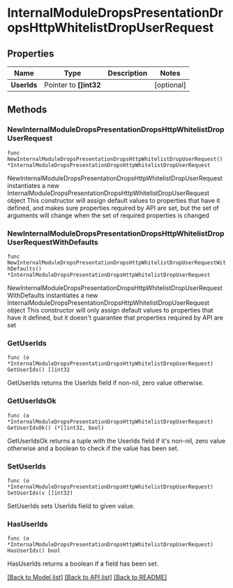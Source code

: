 # InternalModuleDropsPresentationDropsHttpWhitelistDropUserRequest

## Properties

Name | Type | Description | Notes
------------ | ------------- | ------------- | -------------
**UserIds** | Pointer to **[]int32** |  | [optional] 

## Methods

### NewInternalModuleDropsPresentationDropsHttpWhitelistDropUserRequest

`func NewInternalModuleDropsPresentationDropsHttpWhitelistDropUserRequest() *InternalModuleDropsPresentationDropsHttpWhitelistDropUserRequest`

NewInternalModuleDropsPresentationDropsHttpWhitelistDropUserRequest instantiates a new InternalModuleDropsPresentationDropsHttpWhitelistDropUserRequest object
This constructor will assign default values to properties that have it defined,
and makes sure properties required by API are set, but the set of arguments
will change when the set of required properties is changed

### NewInternalModuleDropsPresentationDropsHttpWhitelistDropUserRequestWithDefaults

`func NewInternalModuleDropsPresentationDropsHttpWhitelistDropUserRequestWithDefaults() *InternalModuleDropsPresentationDropsHttpWhitelistDropUserRequest`

NewInternalModuleDropsPresentationDropsHttpWhitelistDropUserRequestWithDefaults instantiates a new InternalModuleDropsPresentationDropsHttpWhitelistDropUserRequest object
This constructor will only assign default values to properties that have it defined,
but it doesn't guarantee that properties required by API are set

### GetUserIds

`func (o *InternalModuleDropsPresentationDropsHttpWhitelistDropUserRequest) GetUserIds() []int32`

GetUserIds returns the UserIds field if non-nil, zero value otherwise.

### GetUserIdsOk

`func (o *InternalModuleDropsPresentationDropsHttpWhitelistDropUserRequest) GetUserIdsOk() (*[]int32, bool)`

GetUserIdsOk returns a tuple with the UserIds field if it's non-nil, zero value otherwise
and a boolean to check if the value has been set.

### SetUserIds

`func (o *InternalModuleDropsPresentationDropsHttpWhitelistDropUserRequest) SetUserIds(v []int32)`

SetUserIds sets UserIds field to given value.

### HasUserIds

`func (o *InternalModuleDropsPresentationDropsHttpWhitelistDropUserRequest) HasUserIds() bool`

HasUserIds returns a boolean if a field has been set.


[[Back to Model list]](../README.md#documentation-for-models) [[Back to API list]](../README.md#documentation-for-api-endpoints) [[Back to README]](../README.md)


